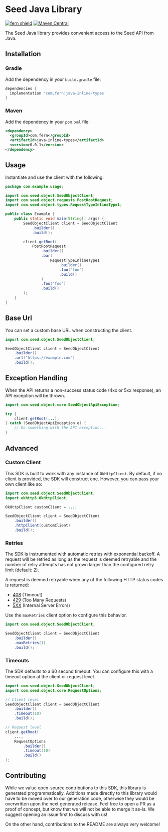 # Seed Java Library

[![fern shield](https://img.shields.io/badge/%F0%9F%8C%BF-Built%20with%20Fern-brightgreen)](https://buildwithfern.com?utm_source=github&utm_medium=github&utm_campaign=readme&utm_source=Seed%2FJava)
[![Maven Central](https://img.shields.io/maven-central/v/com.fern/java-inline-types)](https://central.sonatype.com/artifact/com.fern/java-inline-types)

The Seed Java library provides convenient access to the Seed API from Java.

## Installation

### Gradle

Add the dependency in your `build.gradle` file:

```groovy
dependencies {
  implementation 'com.fern:java-inline-types'
}
```

### Maven

Add the dependency in your `pom.xml` file:

```xml
<dependency>
  <groupId>com.fern</groupId>
  <artifactId>java-inline-types</artifactId>
  <version>0.0.1</version>
</dependency>
```

## Usage

Instantiate and use the client with the following:

```java
package com.example.usage;

import com.seed.object.SeedObjectClient;
import com.seed.object.requests.PostRootRequest;
import com.seed.object.types.RequestTypeInlineType1;

public class Example {
    public static void main(String[] args) {
        SeedObjectClient client = SeedObjectClient
            .builder()
            .build();

        client.getRoot(
            PostRootRequest
                .builder()
                .bar(
                    RequestTypeInlineType1
                        .builder()
                        .foo("foo")
                        .build()
                )
                .foo("foo")
                .build()
        );
    }
}
```

## Base Url

You can set a custom base URL when constructing the client.

```java
import com.seed.object.SeedObjectClient;

SeedObjectClient client = SeedObjectClient
    .builder()
    .url("https://example.com")
    .build();
```

## Exception Handling

When the API returns a non-success status code (4xx or 5xx response), an API exception will be thrown.

```java
import com.seed.object.core.SeedObjectApiException;

try {
    client.getRoot(...);
} catch (SeedObjectApiException e) {
    // Do something with the API exception...
}
```

## Advanced

### Custom Client

This SDK is built to work with any instance of `OkHttpClient`. By default, if no client is provided, the SDK will construct one. 
However, you can pass your own client like so:

```java
import com.seed.object.SeedObjectClient;
import okhttp3.OkHttpClient;

OkHttpClient customClient = ...;

SeedObjectClient client = SeedObjectClient
    .builder()
    .httpClient(customClient)
    .build();
```

### Retries

The SDK is instrumented with automatic retries with exponential backoff. A request will be retried as long
as the request is deemed retryable and the number of retry attempts has not grown larger than the configured
retry limit (default: 2).

A request is deemed retryable when any of the following HTTP status codes is returned:

- [408](https://developer.mozilla.org/en-US/docs/Web/HTTP/Status/408) (Timeout)
- [429](https://developer.mozilla.org/en-US/docs/Web/HTTP/Status/429) (Too Many Requests)
- [5XX](https://developer.mozilla.org/en-US/docs/Web/HTTP/Status/500) (Internal Server Errors)

Use the `maxRetries` client option to configure this behavior.

```java
import com.seed.object.SeedObjectClient;

SeedObjectClient client = SeedObjectClient
    .builder()
    .maxRetries(1)
    .build();
```

### Timeouts

The SDK defaults to a 60 second timeout. You can configure this with a timeout option at the client or request level.

```java
import com.seed.object.SeedObjectClient;
import com.seed.object.core.RequestOptions;

// Client level
SeedObjectClient client = SeedObjectClient
    .builder()
    .timeout(10)
    .build();

// Request level
client.getRoot(
    ...,
    RequestOptions
        .builder()
        .timeout(10)
        .build()
);
```

## Contributing

While we value open-source contributions to this SDK, this library is generated programmatically.
Additions made directly to this library would have to be moved over to our generation code,
otherwise they would be overwritten upon the next generated release. Feel free to open a PR as
a proof of concept, but know that we will not be able to merge it as-is. We suggest opening
an issue first to discuss with us!

On the other hand, contributions to the README are always very welcome!